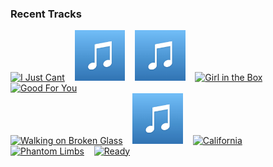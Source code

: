 ### Recent Tracks
[<img src='https://lastfm.freetls.fastly.net/i/u/300x300/8dbbd25eeb61be692a968f7dd0096b0d.png' width='16%' height='16%' alt='I Just Cant'>](https://www.last.fm/music/r3hab/_/i%2bjust%2bcan%2527t)&nbsp;&nbsp;&nbsp;&nbsp;[<img src='https://github.com/atfinke/atfinke/blob/master/placeholder.jpeg?raw=true' width='16%' height='16%' alt='Cry Out for Me'>](https://www.last.fm/music/dreamers/_/cry%2bout%2bfor%2bme)&nbsp;&nbsp;&nbsp;&nbsp;[<img src='https://github.com/atfinke/atfinke/blob/master/placeholder.jpeg?raw=true' width='16%' height='16%' alt='Bikini Weather'>](https://www.last.fm/music/shortstraw/_/bikini%2bweather)&nbsp;&nbsp;&nbsp;&nbsp;[<img src='https://lastfm.freetls.fastly.net/i/u/300x300/4c538de09e0cb488df01bec580052ab5.png' width='16%' height='16%' alt='Girl in the Box'>](https://www.last.fm/music/daniella%2bmason/_/girl%2bin%2bthe%2bbox)&nbsp;&nbsp;&nbsp;&nbsp;[<img src='https://lastfm.freetls.fastly.net/i/u/300x300/54899bb1850533a4aff26db435a9d4b6.png' width='16%' height='16%' alt='Good For You'>](https://www.last.fm/music/jack%2bvallier/_/good%2bfor%2byou)&nbsp;&nbsp;&nbsp;&nbsp;<br>[<img src='https://lastfm.freetls.fastly.net/i/u/300x300/6617a0d94b16fb2cb115a37a6379ecc9.png' width='16%' height='16%' alt='Walking on Broken Glass'>](https://www.last.fm/music/annie%2blennox/_/walking%2bon%2bbroken%2bglass)&nbsp;&nbsp;&nbsp;&nbsp;[<img src='https://github.com/atfinke/atfinke/blob/master/placeholder.jpeg?raw=true' width='16%' height='16%' alt='Never Seen the Rain'>](https://www.last.fm/music/tones%2band%2bi/_/never%2bseen%2bthe%2brain)&nbsp;&nbsp;&nbsp;&nbsp;[<img src='https://lastfm.freetls.fastly.net/i/u/300x300/16c61bec148a7a5f43d99fe34a1b4a88.png' width='16%' height='16%' alt='California'>](https://www.last.fm/music/hot%2bshade/_/california)&nbsp;&nbsp;&nbsp;&nbsp;[<img src='https://lastfm.freetls.fastly.net/i/u/300x300/eba1b8ad3589904402453bfee8f182c8.png' width='16%' height='16%' alt='Phantom Limbs'>](https://www.last.fm/music/boniface/_/phantom%2blimbs)&nbsp;&nbsp;&nbsp;&nbsp;[<img src='https://lastfm.freetls.fastly.net/i/u/300x300/2ea76dda1f20a1aeebc6fb04bca6d9b1.png' width='16%' height='16%' alt='Ready'>](https://www.last.fm/music/alessia%2bcara/_/ready)&nbsp;&nbsp;&nbsp;&nbsp;<br>